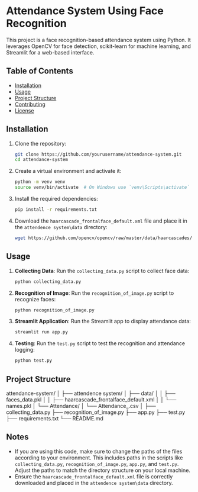 # Attendance System Using Face Recognition

This project is a face recognition-based attendance system using Python. It leverages OpenCV for face detection, scikit-learn for machine learning, and Streamlit for a web-based interface.

## Table of Contents
- [Installation](#installation)
- [Usage](#usage)
- [Project Structure](#project-structure)
- [Contributing](#contributing)
- [License](#license)

## Installation

1. Clone the repository:
    ```bash
    git clone https://github.com/yourusername/attendance-system.git
    cd attendance-system
    ```

2. Create a virtual environment and activate it:
    ```bash
    python -m venv venv
    source venv/bin/activate  # On Windows use `venv\Scripts\activate`
    ```

3. Install the required dependencies:
    ```bash
    pip install -r requirements.txt
    ```

4. Download the `haarcascade_frontalface_default.xml` file and place it in the `attendence system\data` directory:
    ```bash
    wget https://github.com/opencv/opencv/raw/master/data/haarcascades/haarcascade_frontalface_default.xml -P attendence system/data
    ```

## Usage

1. **Collecting Data**:
    Run the `collecting_data.py` script to collect face data:
    ```bash
    python collecting_data.py
    ```

2. **Recognition of Image**:
    Run the `recognition_of_image.py` script to recognize faces:
    ```bash
    python recognition_of_image.py
    ```

3. **Streamlit Application**:
    Run the Streamlit app to display attendance data:
    ```bash
    streamlit run app.py
    ```

4. **Testing**:
    Run the `test.py` script to test the recognition and attendance logging:
    ```bash
    python test.py
    ```

## Project Structure

attendance-system/
│
├── attendence system/
│ ├── data/
│ │ ├── faces_data.pkl
│ │ ├── haarcascade_frontalface_default.xml
│ │ └── names.pkl
│ └── Attendance/
│ └── Attendance_<date>.csv
│
├── collecting_data.py
├── recognition_of_image.py
├── app.py
├── test.py
├── requirements.txt
└── README.md

## Notes

- If you are using this code, make sure to change the paths of the files according to your environment. This includes paths in the scripts like `collecting_data.py`, `recognition_of_image.py`, `app.py`, and `test.py`. Adjust the paths to match the directory structure on your local machine.
- Ensure the `haarcascade_frontalface_default.xml` file is correctly downloaded and placed in the `attendence system\data` directory.
